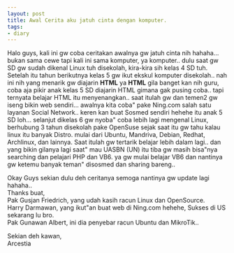```yaml
---
layout: post
title: Awal Cerita aku jatuh cinta dengan komputer.
tags:
- diary
---
```

Halo guys, kali ini gw coba ceritakan awalnya gw jatuh cinta nih hahaha...
bukan sama cewe tapi kali ini sama komputer, ya komputer.. dulu saat gw SD gw sudah dikenal Linux tuh disekolah, kira-kira sih kelas 4 SD tuh. Setelah itu tahun berikutnya kelas 5 gw ikut ekskul komputer disekolah.. nah ini nih yang menarik gw diajarin **HTML** ya **HTML** gila banget kan nih guru, coba aja pikir anak kelas 5 SD diajarin HTML gimana gak pusing coba.. tapi ternyata belajar HTML itu menyenangkan.. saat itulah gw dan temen2 gw iseng bikin web sendiri... awalnya kita coba" pake Ning.com salah satu layanan Social Network.. keren kan buat Sosmed sendiri hehehe itu anak 5 SD loh...
selanjut dikelas 6 gw nyoba" coba lebih lagi mengenal Linux, berhubung 3 tahun disekolah pake OpenSuse sejak saat itu gw tahu kalau linux itu banyak Distro. mulai dari Ubuntu, Mandriva, Debian, Redhat, Archlinux, dan lainnya. Saat itulah gw tertarik belajar lebih dalam lagi..
dan yang bikin gilanya lagi saat" mau UASBN (UN) itu tiba gw masih bisa"nya searching dan pelajari PHP dan VB6. ya gw mulai belajar VB6 dan nantinya gw ketemu banyak teman" disosmed dan sharing bareng..

Okay Guys sekian dulu deh ceritanya semoga nantinya gw update lagi hahaha.. <br>
Thanks buat, <br>
Pak Gusjan Friedrich, yang udah kasih racun Linux dan OpenSource. <br>
Harry Darmawan, yang ikut"an buat web di Ning.com hehehe, Sukses di US sekarang lu bro. <br>
Pak Gunawan Albert, ini dia penyebar racun Ubuntu dan MikroTik..

Sekian deh kawan, <br>
Arcestia
